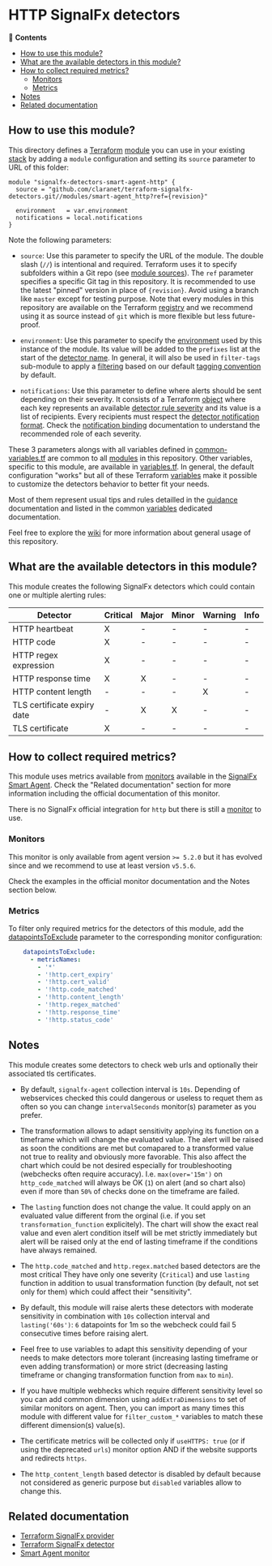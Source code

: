 # HTTP SignalFx detectors

<!-- START doctoc generated TOC please keep comment here to allow auto update -->
<!-- DON'T EDIT THIS SECTION, INSTEAD RE-RUN doctoc TO UPDATE -->
:link: **Contents**

- [How to use this module?](#how-to-use-this-module)
- [What are the available detectors in this module?](#what-are-the-available-detectors-in-this-module)
- [How to collect required metrics?](#how-to-collect-required-metrics)
  - [Monitors](#monitors)
  - [Metrics](#metrics)
- [Notes](#notes)
- [Related documentation](#related-documentation)

<!-- END doctoc generated TOC please keep comment here to allow auto update -->

## How to use this module?

This directory defines a [Terraform](https://www.terraform.io/) 
[module](https://www.terraform.io/docs/modules/usage.html) you can use in your
existing [stack](https://github.com/claranet/terraform-signalfx-detectors/wiki/Getting-started#stack) by adding a 
`module` configuration and setting its `source` parameter to URL of this folder:

```hcl
module "signalfx-detectors-smart-agent-http" {
  source = "github.com/claranet/terraform-signalfx-detectors.git//modules/smart-agent_http?ref={revision}"

  environment   = var.environment
  notifications = local.notifications
}
```

Note the following parameters:

* `source`: Use this parameter to specify the URL of the module. The double slash (`//`) is intentional  and required. 
  Terraform uses it to specify subfolders within a Git repo (see [module
  sources](https://www.terraform.io/docs/modules/sources.html)). The `ref` parameter specifies a specific Git tag in
  this repository. It is recommended to use the latest "pinned" version in place of `{revision}`. Avoid using a branch 
  like `master` except for testing purpose. Note that every modules in this repository are available on the Terraform 
  [registry](https://registry.terraform.io/modules/claranet/detectors/signalfx) and we recommend using it as source 
  instead of `git` which is more flexible but less future-proof.

* `environment`: Use this parameter to specify the 
  [environment](https://github.com/claranet/terraform-signalfx-detectors/wiki/Getting-started#environment) used by this 
  instance of the module.
  Its value will be added to the `prefixes` list at the start of the [detector 
  name](https://github.com/claranet/terraform-signalfx-detectors/wiki/Templating#example).
  In general, it will also be used in `filter-tags` sub-module to apply a
  [filtering](https://github.com/claranet/terraform-signalfx-detectors/wiki/Guidance#filtering) based on our default 
  [tagging convention](https://github.com/claranet/terraform-signalfx-detectors/wiki/Tagging-convention) by default.

* `notifications`: Use this parameter to define where alerts should be sent depending on their severity. It consists 
  of a Terraform [object](https://www.terraform.io/docs/configuration/types.html#object-) where each key represents an 
  available [detector rule severity](https://docs.signalfx.com/en/latest/detect-alert/set-up-detectors.html#severity) 
  and its value is a list of recipients. Every recipients must respect the [detector notification 
  format](https://registry.terraform.io/providers/splunk-terraform/signalfx/latest/docs/resources/detector#notification-format).
  Check the [notification binding](https://github.com/claranet/terraform-signalfx-detectors/wiki/Notifications-binding) 
  documentation to understand the recommended role of each severity.

These 3 parameters alongs with all variables defined in [common-variables.tf](common-variables.tf) are common to all 
[modules](../) in this repository. Other variables, specific to this module, are available in 
[variables.tf](variables.tf).
In general, the default configuration "works" but all of these Terraform 
[variables](https://www.terraform.io/docs/configuration/variables.html) make it possible to 
customize the detectors behavior to better fit your needs.

Most of them represent usual tips and rules detailled in the 
[guidance](https://github.com/claranet/terraform-signalfx-detectors/wiki/Guidance) documentation and listed in the 
common [variables](https://github.com/claranet/terraform-signalfx-detectors/wiki/Variables) dedicated documentation.

Feel free to explore the [wiki](https://github.com/claranet/terraform-signalfx-detectors/wiki) for more information about 
general usage of this repository.

## What are the available detectors in this module?

This module creates the following SignalFx detectors which could contain one or multiple alerting rules:

|Detector|Critical|Major|Minor|Warning|Info|
|---|---|---|---|---|---|
|HTTP heartbeat|X|-|-|-|-|
|HTTP code|X|-|-|-|-|
|HTTP regex expression|X|-|-|-|-|
|HTTP response time|X|X|-|-|-|
|HTTP content length|-|-|-|X|-|
|TLS certificate expiry date|-|X|X|-|-|
|TLS certificate|X|-|-|-|-|

## How to collect required metrics?

This module uses metrics available from 
[monitors](https://docs.signalfx.com/en/latest/integrations/agent/monitors/_monitor-config.html)
available in the [SignalFx Smart 
Agent](https://github.com/signalfx/signalfx-agent). Check the "Related documentation" section for more 
information including the official documentation of this monitor.


There is no SignalFx official integration for `http` but there is still a 
[monitor](https://docs.signalfx.com/en/latest/integrations/agent/monitors/http.html) to use.

### Monitors

This monitor is only available from agent version `>= 5.2.0` but it has evolved since and we 
recommend to use at least version `v5.5.6`.

Check the examples in the official monitor documentation and the Notes section below.


### Metrics


To filter only required metrics for the detectors of this module, add the 
[datapointsToExclude](https://docs.signalfx.com/en/latest/integrations/agent/filtering.html) parameter to 
the corresponding monitor configuration:

```yaml
    datapointsToExclude:
      - metricNames:
        - '*'
        - '!http.cert_expiry'
        - '!http.cert_valid'
        - '!http.code_matched'
        - '!http.content_length'
        - '!http.regex_matched'
        - '!http.response_time'
        - '!http.status_code'

```

## Notes

This module creates some detectors to check web urls and optionally their associated tls certificates.

* By default, `signalfx-agent` collection interval is `10s`. Depending of webservices 
checked this could dangerous or useless to requet them as often so you can change 
`intervalSeconds` monitor(s) parameter as you prefer.

* The transformation allows to adapt sensitivity applying its function on a timeframe
which will change the evaluated value. The alert will be raised as soon the conditions are
met but comapared to a transformed value not true to reality and obviously more favorable.
This also affect the chart which could be not desired especially for troubleshooting
(webchecks often require accuracy). I.e. `max(over='15m')` on `http_code_matched` will
always be OK (`1`) on alert (and so chart also) even if more than `50%` of checks done
on the timeframe are failed.

* The `lasting` function does not change the value. It could apply on an evaluated value
different from the orginal (i.e. if you set `transformation_function` explicitely).
The chart will show the exact real value and even alert condition itself will be met
strictly immediately but alert will be raised only at the end of lasting timeframe
if the conditions have always remained.

* The `http.code_matched` and `http.regex.matched` based detectors are the most critical
They have only one severity (`Critical`) and use `lasting` function in addition to usual
transformation function (by default, not set only for them) which could affect 
their "sensitivity".

* By default, this module will raise alerts these detectors with moderate sensitivity in 
combination with `10s` collection interval and `lasting('60s')`: `6` datapoints for 1m
so the webcheck could fail 5 consecutive times before raising alert.

* Feel free to use variables to adapt this sensitivity depending of your needs to make 
detectors more tolerant (increasing lasting timeframe or even adding transformation) or
more strict (decreasing lasting timeframe or changing transformation function from `max`
to `min`).

* If you have multiple webhecks which require different sensitivity level so you can add
common dimension using `addExtraDimensions` to set of similar monitors on agent. Then,
you can import as many times this module with different value for `filter_custom_*` variables 
to match these different dimension(s) value(s).

* The certificate metrics will be collected only if `useHTTPS: true` (or if using the
deprecated `urls`) monitor option AND if the website supports and redirects `https`.

* The `http_content_length` based detector is disabled by default because not considered
as generic purpose but `disabled` variables allow to change this.


## Related documentation

* [Terraform SignalFx provider](https://registry.terraform.io/providers/splunk-terraform/signalfx/latest/docs)
* [Terraform SignalFx detector](https://registry.terraform.io/providers/splunk-terraform/signalfx/latest/docs/resources/detector)
* [Smart Agent monitor](https://docs.signalfx.com/en/latest/integrations/agent/monitors/http.html)
